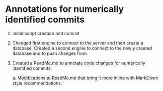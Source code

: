 # Annotations for numerically identified commits

1. Initial script creation and commit

2. Changed first engine to connect to the server and then create a
    database. Created a second engine to connect to the newly
    created database and to push changes from.

3. Created a ReadMe.md to annotate code changes for numerically
    identified commits.

    a. Modifications to ReadMe.md that bring it more inline with MarkDown
        style recommendations.
